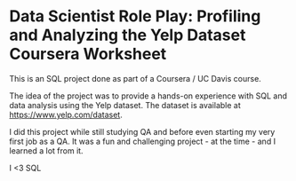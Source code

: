Data Scientist Role Play: Profiling and Analyzing the Yelp Dataset Coursera Worksheet
================================================================================================
This is an SQL project done as part of a Coursera / UC Davis course.

The idea of the project was to provide a hands-on experience with
SQL and data analysis using the Yelp dataset.
The dataset is available at https://www.yelp.com/dataset.

I did this project while still studying QA and before even starting my very first job as a QA.
It was a fun and challenging project - at the time - and I learned a lot from it.

I <3 SQL
